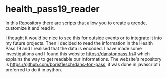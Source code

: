 # health_pass19_reader



In this Repository there are scripts that allow you to create a qrcode, customize it and read it. 

I thought it would be nice to see this for outside events or to integrate it into my future projects.
Then I decided to read the information in the Health Pass 19 and I realised that the data is encoded. 
I have made some investigations and I found this website https://danstonpass.fr/# which explains the way to get readable our informations.
The website's repository is https://github.com/borisflesch/dans-ton-pass, it was done in javascript i preferred to do it in python.


